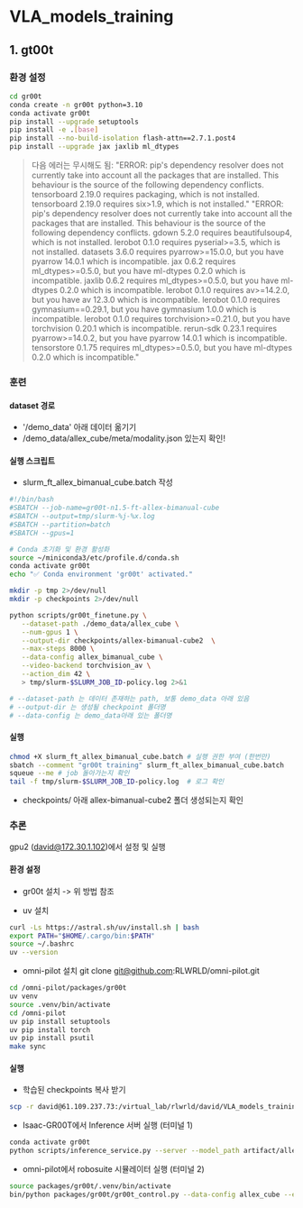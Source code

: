 # VLA_models_training

## 1. gt00t
### 환경 설정
```sh
cd gr00t
conda create -n gr00t python=3.10
conda activate gr00t
pip install --upgrade setuptools
pip install -e .[base]
pip install --no-build-isolation flash-attn==2.7.1.post4
pip install --upgrade jax jaxlib ml_dtypes
```
> 다음 에러는 무시해도 됨:
"ERROR: pip's dependency resolver does not currently take into account all the packages that are installed. This behaviour is the source of the following dependency conflicts.
tensorboard 2.19.0 requires packaging, which is not installed.
tensorboard 2.19.0 requires six>1.9, which is not installed."
"ERROR: pip's dependency resolver does not currently take into account all the packages that are installed. This behaviour is the source of the following dependency conflicts.
gdown 5.2.0 requires beautifulsoup4, which is not installed.
lerobot 0.1.0 requires pyserial>=3.5, which is not installed.
datasets 3.6.0 requires pyarrow>=15.0.0, but you have pyarrow 14.0.1 which is incompatible.
jax 0.6.2 requires ml_dtypes>=0.5.0, but you have ml-dtypes 0.2.0 which is incompatible.
jaxlib 0.6.2 requires ml_dtypes>=0.5.0, but you have ml-dtypes 0.2.0 which is incompatible.
lerobot 0.1.0 requires av>=14.2.0, but you have av 12.3.0 which is incompatible.
lerobot 0.1.0 requires gymnasium==0.29.1, but you have gymnasium 1.0.0 which is incompatible.
lerobot 0.1.0 requires torchvision>=0.21.0, but you have torchvision 0.20.1 which is incompatible.
rerun-sdk 0.23.1 requires pyarrow>=14.0.2, but you have pyarrow 14.0.1 which is incompatible.
tensorstore 0.1.75 requires ml_dtypes>=0.5.0, but you have ml-dtypes 0.2.0 which is incompatible."

### 훈련
#### dataset 경로
* '/demo_data' 아래 데이터 옮기기
* /demo_data/allex_cube/meta/modality.json 있는지 확인!

#### 실행 스크립트
* slurm_ft_allex_bimanual_cube.batch 작성
```sh
#!/bin/bash
#SBATCH --job-name=gr00t-n1.5-ft-allex-bimanual-cube
#SBATCH --output=tmp/slurm-%j-%x.log
#SBATCH --partition=batch
#SBATCH --gpus=1

# Conda 초기화 및 환경 활성화
source ~/miniconda3/etc/profile.d/conda.sh
conda activate gr00t
echo "✅ Conda environment 'gr00t' activated."

mkdir -p tmp 2>/dev/null
mkdir -p checkpoints 2>/dev/null

python scripts/gr00t_finetune.py \
   --dataset-path ./demo_data/allex_cube \
   --num-gpus 1 \
   --output-dir checkpoints/allex-bimanual-cube2  \
   --max-steps 8000 \
   --data-config allex_bimanual_cube \
   --video-backend torchvision_av \
   --action_dim 42 \
   > tmp/slurm-$SLURM_JOB_ID-policy.log 2>&1

# --dataset-path 는 데이터 존재하는 path, 보통 demo_data 아래 있음
# --output-dir 는 생성될 checkpoint 폴더명
# --data-config 는 demo_data아래 있는 폴더명
```

#### 실행
```sh
chmod +X slurm_ft_allex_bimanual_cube.batch	# 실행 권한 부여 (한번만)
sbatch --comment "gr00t training" slurm_ft_allex_bimanual_cube.batch	# slurm을 통한 훈련 실행
squeue --me	# job 돌아가는지 확인
tail -f tmp/slurm-$SLURM_JOB_ID-policy.log	# 로그 확인
```
* checkpoints/ 아래 allex-bimanual-cube2 폴더 생성되는지 확인

### 추론
gpu2 (david@172.30.1.102)에서 설정 및 실행

#### 환경 설정
* gr00t 설치 -> 위 방법 참조

* uv 설치
```sh
curl -Ls https://astral.sh/uv/install.sh | bash
export PATH="$HOME/.cargo/bin:$PATH"
source ~/.bashrc
uv --version
```
    
* omni-pilot 설치
git clone git@github.com:RLWRLD/omni-pilot.git
```sh
cd /omni-pilot/packages/gr00t
uv venv
source .venv/bin/activate
cd /omni-pilot
uv pip install setuptools
uv pip install torch
uv pip install psutil
make sync
```

#### 실행
* 학습된 checkpoints 복사 받기
```sh
scp -r david@61.109.237.73:/virtual_lab/rlwrld/david/VLA_models_training/gr00t/checkpoints VLA_models_training/gr00t/artifact
```

* Isaac-GR00T에서 Inference 서버 실행 (터미널 1)
```sh
conda activate gr00t
python scripts/inference_service.py --server --model_path artifact/allex-cube-checkpoints --embodiment_tag new_embodiment --data_config allex_cube --port 7777
```

* omni-pilot에서 robosuite 시뮬레이터 실행 (터미널 2)
```sh
source packages/gr00t/.venv/bin/activate
bin/python packages/gr00t/gr00t_control.py --data-config allex_cube --env-name LiftOurs --task-instruction "Lift the cube from the left stand and place it on the right stand." --episode-horizon 1000 --save-log true --save-video true --no-render --port 7777
```







